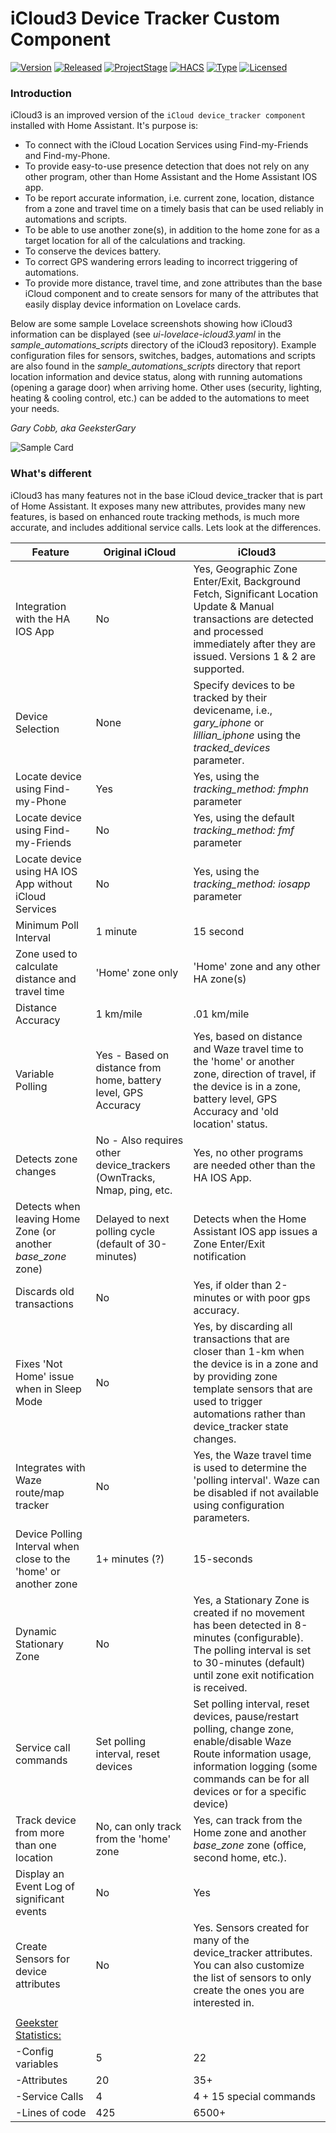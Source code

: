 # iCloud3  Device Tracker Custom Component

[![Version](https://img.shields.io/badge/Version-2.0-blue.svg)](https://github.com/gcobb321/icloud3)
[![Released](https://img.shields.io/badge/Released-November_17,_2019-blue.svg)](https://github.com/gcobb321/icloud3)
[![ProjectStage](https://img.shields.io/badge/ProjectStage-General_Availability-red.svg)](https://github.com/gcobb321/icloud3)
[![HACS](https://img.shields.io/badge/HACS-Default-orange.svg)](https://github.com/gcobb321/icloud3)
[![Type](https://img.shields.io/badge/Type-Custom_Component-orange.svg)](https://github.com/gcobb321/icloud3)
[![Licensed](https://img.shields.io/badge/Licensed-MIT-green.svg)](https://github.com/gcobb321/icloud3)

### Introduction

iCloud3 is an improved version of the `iCloud device_tracker component` installed with Home Assistant.  It's  purpose is:

* To connect with the iCloud Location Services using Find-my-Friends and Find-my-Phone.
* To provide easy-to-use presence detection that does not rely on any other program, other than Home Assistant and the Home Assistant IOS app.
* To be report accurate information, i.e. current zone, location, distance from a zone and travel time on a timely basis that can be used reliably in automations and scripts.
* To be able to use another zone(s), in addition to the home zone for as a target location for all of the calculations and tracking.
* To conserve the devices battery.
* To correct GPS wandering errors leading to incorrect triggering of automations.
* To provide more distance, travel time, and zone attributes than the base iCloud component and to create sensors for many of the attributes that easily display device information on Lovelace cards.

Below are some sample Lovelace screenshots showing how iCloud3 information can be displayed (see *ui-lovelace-icloud3.yaml* in the *sample_automations_scripts* directory of the iCloud3 repository). Example configuration files for sensors, switches, badges, automations and scripts are also found in the *sample_automations_scripts* directory that report location information and device status, along with running automations (opening a garage door) when arriving home. Other uses (security, lighting, heating & cooling control, etc.) can be added to the automations to meet your needs.

*Gary Cobb, aka GeeksterGary*


![Sample Card](https://github.com/gcobb321/icloud3/blob/master/docs/images/readme.jpg)


### What's different

iCloud3 has many features not in the base iCloud device_tracker that is part of Home Assistant. It exposes many new attributes, provides many new features, is based on enhanced route tracking methods, is much more accurate, and includes additional service calls. Lets look at the differences.

| Feature | Original iCloud | iCloud3 |
|---------|-----------------|---------|
| Integration with the HA IOS App            | No                                                           | Yes, Geographic Zone Enter/Exit, Background Fetch, Significant Location Update & Manual transactions are detected and processed immediately after they are issued. Versions 1 & 2 are supported.|
| Device Selection                           | None                                                         | Specify devices to be tracked by their devicename, i.e., *gary_iphone* or *lillian_iphone* using the *tracked_devices* parameter. |
| Locate device using Find-my-Phone | Yes | Yes, using the *tracking_method: fmphn* parameter |
| Locate device using Find-my-Friends | No | Yes, using the default *tracking_method: fmf* parameter |
| Locate device using HA IOS App without iCloud Services | No | Yes, using the *tracking_method: iosapp* parameter |
| Minimum Poll Interval | 1 minute | 15 second |
| Zone used to calculate distance and travel time | 'Home' zone only | 'Home' zone and any other HA zone(s) |
| Distance Accuracy | 1 km/mile | .01 km/mile |
| Variable Polling | Yes - Based on distance from home, battery level, GPS Accuracy | Yes, based on distance and Waze travel time to the 'home' or another zone, direction of travel, if the device is in a zone, battery level, GPS Accuracy and 'old location' status. |
| Detects zone changes | No - Also requires other device_trackers (OwnTracks, Nmap, ping, etc. | Yes, no other programs are needed other than the HA IOS App. |
| Detects when leaving Home Zone (or another *base_zone* zone) | Delayed to next polling cycle (default of 30-minutes) | Detects when the Home Assistant IOS app issues a Zone Enter/Exit notification |
| Discards old transactions | No | Yes, if older than 2-minutes or with poor gps accuracy. |
| Fixes 'Not Home' issue when in Sleep Mode | No | Yes, by discarding all transactions that are closer than 1-km when the device is in a zone and by providing zone template sensors that are used to trigger automations rather than device_tracker state changes. |
| Integrates with Waze route/map tracker | No | Yes, the Waze travel time is used to determine the 'polling interval'. Waze can be disabled if not available using configuration parameters. |
| Device Polling Interval when close to the 'home' or another zone | 1+ minutes (?) | 15-seconds |
| Dynamic Stationary Zone | No | Yes, a Stationary Zone is created if no movement has been detected in 8-minutes (configurable). The polling interval is set to 30-minutes (default) until zone exit notification is received. |
| Service call commands | Set polling interval, reset devices | Set polling interval, reset devices, pause/restart polling, change zone, enable/disable Waze Route information usage, information logging (some commands can be for all devices or for a specific device) |
| Track device from more than one location | No, can only track from the 'home' zone | Yes, can track from the Home zone and another *base_zone* zone (office, second home, etc.). |
| Display an Event Log of significant events | No | Yes |
| Create Sensors for device attributes | No | Yes. Sensors created for many of the device_tracker attributes. You can also customize the list of sensors to only create the ones you are interested in. |
| | | |
| <u>Geekster Statistics:</u> | | |
| -Config variables | 5 | 22 |
| -Attributes | 20 | 35+ |
| -Service Calls | 4 | 4 + 15 special commands |
| -Lines of code | 425 | 6500+ |